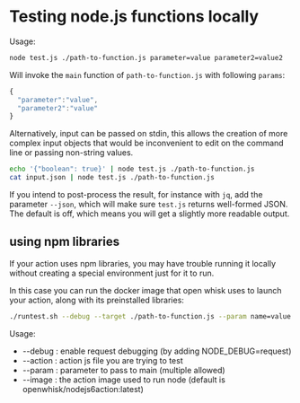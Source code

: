 # Testing node.js functions locally

Usage:

```bash
node test.js ./path-to-function.js parameter=value parameter2=value2
```

Will invoke the `main` function of `path-to-function.js` with following `params`:
```javascript
{
  "parameter":"value",
  "parameter2":"value"
}
```

Alternatively, input can be passed on stdin, this allows the creation of more complex input
objects that would be inconvenient to edit on the command line or passing non-string values.

```bash
echo '{"boolean": true}' | node test.js ./path-to-function.js
cat input.json | node test.js ./path-to-function.js
```

If you intend to post-process the result, for instance with `jq`, add the parameter `--json`,
which will make sure `test.js` returns well-formed JSON. The default is off, which means you
will get a slightly more readable output.

## using npm libraries

If your action uses npm libraries, you may have trouble running it locally without creating a special environment just for it to run.

In this case you can run the docker image that open whisk uses to launch your action, along with its preinstalled libraries:

```bash
./runtest.sh --debug --target ./path-to-function.js --param name=value --param othername=othervalue
```

Usage:
* --debug : enable request debugging (by adding NODE_DEBUG=request)
* --action : action js file you are trying to test 
* --param : parameter to pass to main (multiple allowed)
* --image : the action image used to run node (default is openwhisk/nodejs6action:latest)
